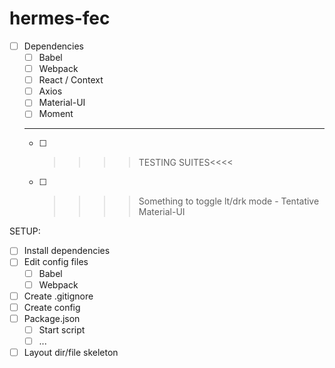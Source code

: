 # hermes-fec

  - [ ] Dependencies
    - [ ] Babel
    - [ ] Webpack
    - [ ] React / Context
    - [ ] Axios
    - [ ] Material-UI
    - [ ] Moment
    -------
    - [ ] >>>>TESTING SUITES<<<<
    - [ ] >>>>Something to toggle lt/drk mode - Tentative Material-UI


  SETUP:
  - [ ] Install dependencies
  - [ ] Edit config files
    - [ ] Babel
    - [ ] Webpack
  - [ ] Create .gitignore
  - [ ] Create config
  - [ ] Package.json
    - [ ] Start script
    - [ ] ...
  - [ ] Layout dir/file skeleton